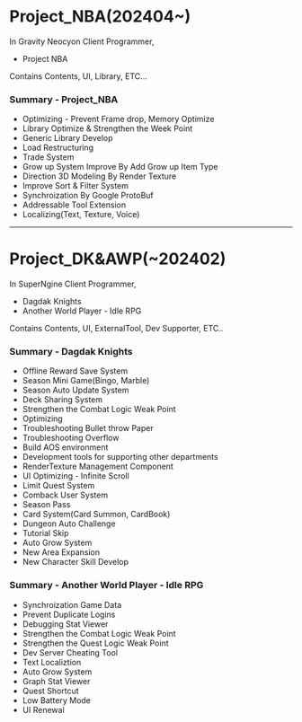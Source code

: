 # Project_NBA(202404~)

In Gravity Neocyon Client Programmer,

- Project NBA

Contains Contents, UI, Library, ETC...

### Summary - Project_NBA

- Optimizing - Prevent Frame drop, Memory Optimize
- Library Optimize & Strengthen the Week Point
- Generic Library Develop
- Load Restructuring
- Trade System
- Grow up System Improve By Add Grow up Item Type
- Direction 3D Modeling By Render Texture
- Improve Sort & Filter System
- Synchroization By Google ProtoBuf
- Addressable Tool Extension
- Localizing(Text, Texture, Voice)

---

# Project_DK&AWP(~202402)

In SuperNgine Client Programmer,

- Dagdak Knights
- Another World Player - Idle RPG

Contains Contents, UI, ExternalTool, Dev Supporter, ETC..

### Summary - Dagdak Knights

- Offline Reward Save System
- Season Mini Game(Bingo, Marble)
- Season Auto Update System
- Deck Sharing System
- Strengthen the Combat Logic Weak Point
- Optimizing
- Troubleshooting Bullet throw Paper
- Troubleshooting Overflow
- Build AOS environment
- Development tools for supporting other departments
- RenderTexture Management Component
- UI Optimizing - Infinite Scroll
- Limit Quest System
- Comback User System
- Season Pass
- Card System(Card Summon, CardBook)
- Dungeon Auto Challenge
- Tutorial Skip
- Auto Grow System
- New Area Expansion
- New Character Skill Develop

### Summary - Another World Player - Idle RPG

- Synchroization Game Data
- Prevent Duplicate Logins
- Debugging Stat Viewer
- Strengthen the Combat Logic Weak Point
- Strengthen the Quest Logic Weak Point
- Dev Server Cheating Tool
- Text Localiztion
- Auto Grow System
- Graph Stat Viewer
- Quest Shortcut
- Low Battery Mode
- UI Renewal
